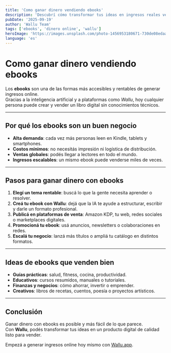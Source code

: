 ```yaml
---
title: 'Como ganar dinero vendiendo ebooks'
description: 'Descubrí cómo transformar tus ideas en ingresos reales vendiendo libros digitales con Wallu.'
pubDate: '2025-09-19'
author: 'Wallu Team'
tags: ['ebooks', 'dinero online', 'wallu']
heroImage: 'https://images.unsplash.com/photo-1456953180671-730de08edaa7?w=800&h=400&fit=crop'
language: 'es'
---
```


# Como ganar dinero vendiendo ebooks

Los **ebooks** son una de las formas más accesibles y rentables de generar ingresos online.  
Gracias a la inteligencia artificial y a plataformas como *Wallu*, hoy cualquier persona puede crear y vender un libro digital sin conocimientos técnicos.  

---

## Por qué los ebooks son un buen negocio

- **Alta demanda**: cada vez más personas leen en Kindle, tablets y smartphones.  
- **Costos mínimos**: no necesitás impresión ni logística de distribución.  
- **Ventas globales**: podés llegar a lectores en todo el mundo.  
- **Ingresos escalables**: un mismo ebook puede venderse miles de veces.  

---

## Pasos para ganar dinero con ebooks

1. **Elegí un tema rentable**: buscá lo que la gente necesita aprender o resolver.  
2. **Creá tu ebook con Wallu**: dejá que la IA te ayude a estructurar, escribir y darle un formato profesional.  
3. **Publicá en plataformas de venta**: Amazon KDP, tu web, redes sociales o marketplaces digitales.  
4. **Promocioná tu ebook**: usá anuncios, newsletters o colaboraciones en redes.  
5. **Escalá tu negocio**: lanzá más títulos o ampliá tu catálogo en distintos formatos.  

---

## Ideas de ebooks que venden bien

- **Guías prácticas**: salud, fitness, cocina, productividad.  
- **Educativos**: cursos resumidos, manuales o tutoriales.  
- **Finanzas y negocios**: cómo ahorrar, invertir o emprender.  
- **Creativos**: libros de recetas, cuentos, poesía o proyectos artísticos.  

---

## Conclusión

Ganar dinero con ebooks es posible y más fácil de lo que parece.  
Con **Wallu**, podés transformar tus ideas en un producto digital de calidad listo para vender.  

Empezá a generar ingresos online hoy mismo con [Wallu.app](https://wallu.app).
